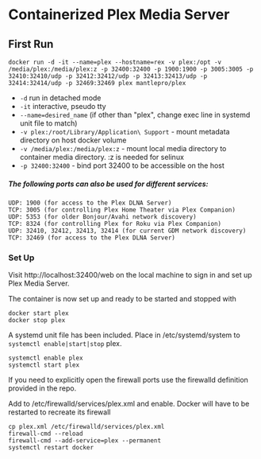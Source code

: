 # Containerized Plex Media Server

## First Run

    docker run -d -it --name=plex --hostname=rex -v plex:/opt -v /media/plex:/media/plex:z -p 32400:32400 -p 1900:1900 -p 3005:3005 -p 32410:32410/udp -p 32412:32412/udp -p 32413:32413/udp -p 32414:32414/udp -p 32469:32469 plex mantlepro/plex

- `-d` run in detached mode
- `-it` interactive, pseudo tty
- `--name=desired_name` (if other than "plex", change exec line in systemd unit file to match)
- `-v plex:/root/Library/Application\ Support` - mount metadata directory on host docker volume
- `-v /media/plex:/media/plex:z` - mount local media directory to container media directory. :z is needed for selinux
- `-p 32400:32400` - bind port 32400 to be accessible on the host

##### The following ports can also be used for different services:

    UDP: 1900 (for access to the Plex DLNA Server)
    TCP: 3005 (for controlling Plex Home Theater via Plex Companion)
    UDP: 5353 (for older Bonjour/Avahi network discovery)
    TCP: 8324 (for controlling Plex for Roku via Plex Companion)
    UDP: 32410, 32412, 32413, 32414 (for current GDM network discovery)
    TCP: 32469 (for access to the Plex DLNA Server)

### Set Up

Visit http://localhost:32400/web on the local machine to sign in and set up Plex Media Server.

The container is now set up and ready to be started and stopped with

    docker start plex
    docker stop plex

A systemd unit file has been included. Place in /etc/systemd/system to `systemctl enable|start|stop` plex.

    systemctl enable plex
    systemctl start plex

If you need to explicitly open the firewall ports use the firewalld definition provided in the repo.

Add to /etc/firewalld/services/plex.xml and enable. Docker will have to be restarted to recreate its firewall

    cp plex.xml /etc/firewalld/services/plex.xml
    firewall-cmd --reload
    firewall-cmd --add-service=plex --permanent
    systemctl restart docker

